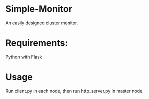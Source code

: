 # Simple-Monitor
An easily designed cluster monitor.
# Requirements:
Python with Flask
# Usage
Run client.py in each node, then run http_server.py in master node.
